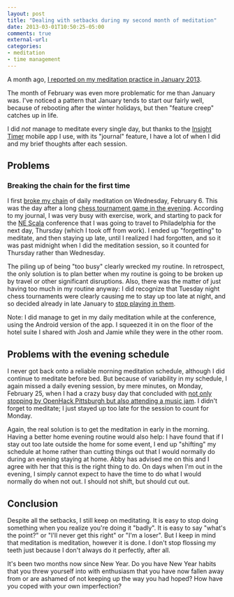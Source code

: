 ```yaml
---
layout: post
title: "Dealing with setbacks during my second month of meditation"
date: 2013-03-01T10:50:25-05:00
comments: true
external-url: 
categories: 
- meditation
- time management
---
```

A month ago, [I reported on my meditation practice in January 2013](/blog/2013/02/01/a-report-on-one-month-of-daily-meditation/).

The month of February was even more problematic for me than January was. I've noticed a pattern that January tends to start our fairly well, because of rebooting after the winter holidays, but then "feature creep" catches up in life.

I did *not* manage to meditate every single day, but thanks to the [Insight Timer](http://insighttimer.com/) mobile app I use, with its "journal" feature, I have a lot of when I did and my brief thoughts after each session.

<!--more-->

## Problems

### Breaking the chain for the first time

I first [broke my chain](/blog/2011/09/26/i-dont-feel-like-practicing-but-im-gonna-do-it-anyway/) of daily meditation on Wednesday, February 6. This was the day after a long [chess tournament game in the evening](/blog/2013/02/05/pittsburgh-chess-club-championship-2013-round-4-fascinating-attacking-defending-game/). According to my journal, I was very busy with exercise, work, and starting to pack for the [NE Scala](http://nescala.org/) conference that I was going to travel to Philadelphia for the next day, Thursday (which I took off from work). I ended up "forgetting" to meditate, and then staying up late, until I realized I had forgotten, and so it was past midnight when I did the meditation session, so it counted for Thursday rather than Wednesday.

The piling up of being "too busy" clearly wrecked my routine. In retrospect, the only solution is to plan better when my routine is going to be broken up by travel or other significant disruptions. Also, there was the matter of just having too much in my routine anyway: I did recognize that Tuesday night chess tournaments were clearly  causing me to stay up too late at night, and so decided already in late January to [stop playing in them](/blog/2013/01/30/why-and-how-i-am-going-to-run-the-2013-pittsburgh-marathon/).

Note: I did manage to get in my daily meditation while at the conference, using the Android version of the app. I squeezed it in on the floor of the hotel suite I shared with Josh and Jamie while they were in the other room.

## Problems with the evening schedule

I never got back onto a reliable morning meditation schedule, although I did continue to meditate before bed. But because of variability in my schedule, I again missed a daily evening session, by mere minutes, on Monday, February 25, when I had a crazy busy day that concluded with [not only stopping by OpenHack Pittsburgh but also attending a music jam](/blog/2013/02/25/stepping-it-up-at-the-french-and-blues-jam/). I didn't forget to meditate; I just stayed up too late for the session to count for Monday.

Again, the real solution is to get the meditation in early in the morning. Having a better home evening routine would also help: I have found that if I stay out too late outside the home for some event, I end up "shifting" my schedule at home rather than cutting things out that I would normally do during an evening staying at home. Abby has advised me on this and I agree with her that this is the right thing to do. On days when I'm out in the evening, I simply cannot expect to have the time to do what I would normally do when not out. I should not shift, but should cut out.

## Conclusion

Despite all the setbacks, I still keep on meditating. It is easy to stop doing something when you realize you're doing it "badly". It is easy to say "what's the point?" or "I'll never get this right" or "I'm a loser". But I keep in mind that meditation is meditation, however it is done. I don't stop flossing my teeth just because I don't always do it perfectly, after all.

It's been two months now since New Year. Do you have New Year habits that you threw yourself into with enthusiasm that you have now fallen away from or are ashamed of not keeping up the way you had hoped? How have you coped with your own imperfection?
